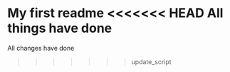My first readme
<<<<<<< HEAD
All things have done
=======
All changes have done 
>>>>>>> update_script
